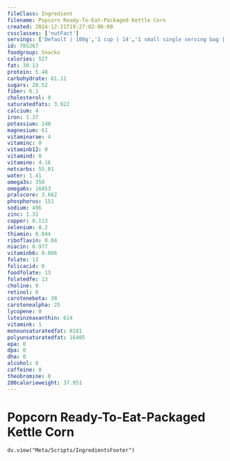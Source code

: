 ```yaml
---
fileClass: Ingredient
filename: Popcorn Ready-To-Eat-Packaged Kettle Corn
created: 2024-12-21T19:27:02-06:00
cssclasses: ['nutFact']
servings: ['Default | 100g','1 cup | 14','1 small single serving bag | 28','1 medium single serving bag | 57','1 large single serving bag | 85','1 single serving bag, nfs | 57','1 kernel | 0']
id: 785267
foodgroup: Snacks
calories: 527
fat: 30.13
protein: 5.48
carbohydrate: 61.11
sugars: 28.52
fiber: 6.1
cholesterol: 0
saturatedfats: 3.922
calcium: 4
iron: 1.37
potassium: 140
magnesium: 61
vitaminarae: 4
vitaminc: 0
vitaminb12: 0
vitamind: 0
vitamine: 4.16
netcarbs: 55.01
water: 1.41
omega3s: 350
omega6s: 16053
pralscore: 3.662
phosphorus: 151
sodium: 496
zinc: 1.31
copper: 0.113
selenium: 0.2
thiamin: 0.044
riboflavin: 0.04
niacin: 0.977
vitaminb6: 0.066
folate: 13
folicacid: 0
foodfolate: 13
folatedfe: 13
choline: 9
retinol: 0
carotenebeta: 38
carotenealpha: 25
lycopene: 0
luteinzeaxanthin: 614
vitamink: 1
monounsaturatedfat: 8181
polyunsaturatedfat: 16405
epa: 0
dpa: 0
dha: 0
alcohol: 0
caffeine: 0
theobromine: 0
200calorieweight: 37.951
---
```


# Popcorn Ready-To-Eat-Packaged Kettle Corn

```dataviewjs
dv.view("Meta/Scripts/IngredientsFooter")
```